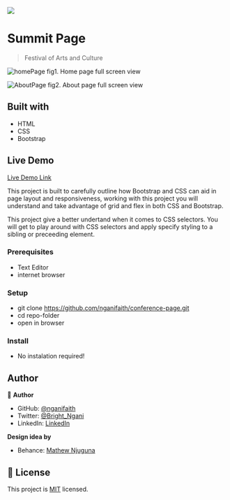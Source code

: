 ![](https://img.shields.io/badge/Microverse-blueviolet)

# Summit Page

> Festival of Arts and Culture

![homePage](./static-imgs/home-lg.png)
fig1. Home page full screen view

![AboutPage](./static-imgs/about-lg.png)
fig2. About page full screen view

## Built with

- HTML
- CSS
- Bootstrap

## Live Demo

[Live Demo Link](https://nganifaith.github.io/conference-page/)

This project is built to carefully outline how Bootstrap and CSS can aid in page layout and responsiveness,
working with this project you will understand and take advantage of grid and flex in both CSS and Bootstrap.

This project give a better undertand when it comes to CSS selectors. You will get to play around with CSS selectors and apply specify styling to a sibling or preceeding element.

### Prerequisites

- Text Editor
- internet browser

### Setup

- git clone <https://github.com/nganifaith/conference-page.git>
- cd repo-folder
- open in browser

### Install

- No instalation required!

## Author

👤 **Author**

- GitHub: [@nganifaith](https://github.com/nganifaith)
- Twitter: [@Bright_Ngani](https://twitter.com/bright_ngani)
- LinkedIn: [LinkedIn](https://www.linkedin.com/in/ngani-faith/)

**Design idea by**

- Behance: [Mathew Njuguna](https://www.behance.net/mathewnjuguna)

## 📝 License

This project is [MIT](./LICENSE) licensed.
